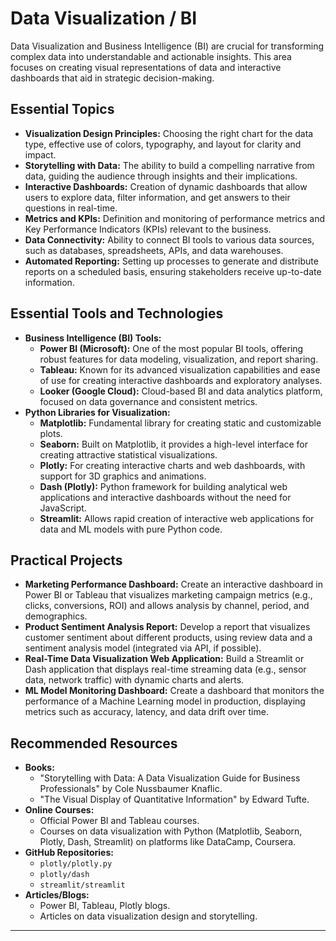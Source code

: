 # Data Visualization / BI

Data Visualization and Business Intelligence (BI) are crucial for transforming complex data into understandable and actionable insights. This area focuses on creating visual representations of data and interactive dashboards that aid in strategic decision-making.

## Essential Topics

*   **Visualization Design Principles:** Choosing the right chart for the data type, effective use of colors, typography, and layout for clarity and impact.
*   **Storytelling with Data:** The ability to build a compelling narrative from data, guiding the audience through insights and their implications.
*   **Interactive Dashboards:** Creation of dynamic dashboards that allow users to explore data, filter information, and get answers to their questions in real-time.
*   **Metrics and KPIs:** Definition and monitoring of performance metrics and Key Performance Indicators (KPIs) relevant to the business.
*   **Data Connectivity:** Ability to connect BI tools to various data sources, such as databases, spreadsheets, APIs, and data warehouses.
*   **Automated Reporting:** Setting up processes to generate and distribute reports on a scheduled basis, ensuring stakeholders receive up-to-date information.

## Essential Tools and Technologies

*   **Business Intelligence (BI) Tools:**
    *   **Power BI (Microsoft):** One of the most popular BI tools, offering robust features for data modeling, visualization, and report sharing.
    *   **Tableau:** Known for its advanced visualization capabilities and ease of use for creating interactive dashboards and exploratory analyses.
    *   **Looker (Google Cloud):** Cloud-based BI and data analytics platform, focused on data governance and consistent metrics.
*   **Python Libraries for Visualization:**
    *   **Matplotlib:** Fundamental library for creating static and customizable plots.
    *   **Seaborn:** Built on Matplotlib, it provides a high-level interface for creating attractive statistical visualizations.
    *   **Plotly:** For creating interactive charts and web dashboards, with support for 3D graphics and animations.
    *   **Dash (Plotly):** Python framework for building analytical web applications and interactive dashboards without the need for JavaScript.
    *   **Streamlit:** Allows rapid creation of interactive web applications for data and ML models with pure Python code.

## Practical Projects

*   **Marketing Performance Dashboard:** Create an interactive dashboard in Power BI or Tableau that visualizes marketing campaign metrics (e.g., clicks, conversions, ROI) and allows analysis by channel, period, and demographics.
*   **Product Sentiment Analysis Report:** Develop a report that visualizes customer sentiment about different products, using review data and a sentiment analysis model (integrated via API, if possible).
*   **Real-Time Data Visualization Web Application:** Build a Streamlit or Dash application that displays real-time streaming data (e.g., sensor data, network traffic) with dynamic charts and alerts.
*   **ML Model Monitoring Dashboard:** Create a dashboard that monitors the performance of a Machine Learning model in production, displaying metrics such as accuracy, latency, and data drift over time.

## Recommended Resources

*   **Books:**
    *   "Storytelling with Data: A Data Visualization Guide for Business Professionals" by Cole Nussbaumer Knaflic.
    *   "The Visual Display of Quantitative Information" by Edward Tufte.
*   **Online Courses:**
    *   Official Power BI and Tableau courses.
    *   Courses on data visualization with Python (Matplotlib, Seaborn, Plotly, Dash, Streamlit) on platforms like DataCamp, Coursera.
*   **GitHub Repositories:**
    *   `plotly/plotly.py`
    *   `plotly/dash`
    *   `streamlit/streamlit`
*   **Articles/Blogs:**
    *   Power BI, Tableau, Plotly blogs.
    *   Articles on data visualization design and storytelling.

---


